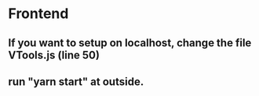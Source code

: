 # Frontend

## If you want to setup on localhost, change the file VTools.js (line 50)
## run "yarn start" at outside.